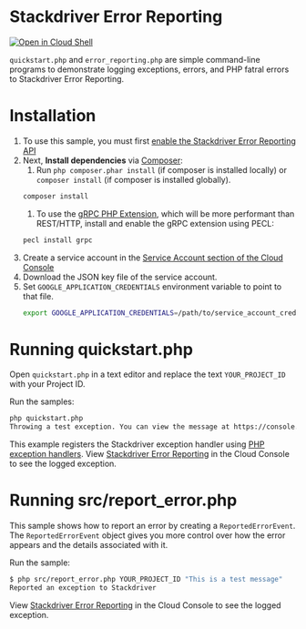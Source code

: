 # Stackdriver Error Reporting

[![Open in Cloud Shell][shell_img]][shell_link]

[shell_img]: http://gstatic.com/cloudssh/images/open-btn.svg
[shell_link]: https://console.cloud.google.com/cloudshell/open?git_repo=https://github.com/googlecloudplatform/php-docs-samples&page=editor&working_dir=error_reporting

`quickstart.php` and `error_reporting.php` are simple command-line programs to demonstrate logging
exceptions, errors, and PHP fatral errors to Stackdriver Error Reporting.

# Installation

1. To use this sample, you must first [enable the Stackdriver Error Reporting API][0]
1. Next, **Install dependencies** via [Composer](http://getcomposer.org/doc/00-intro.md):
    1. Run `php composer.phar install` (if composer is installed locally) or `composer install`
    (if composer is installed globally).
    ```sh
    composer install
    ```
    1. To use the [gRPC PHP Extension][php_grpc], which will be more performant than
    REST/HTTP,
    install and enable the gRPC extension using PECL:
    ```sh
    pecl install grpc
    ```
1. Create a service account in the [Service Account section of the Cloud Console][2]
1. Download the JSON key file of the service account.
1. Set `GOOGLE_APPLICATION_CREDENTIALS` environment variable to point to that file.
	```sh
	export GOOGLE_APPLICATION_CREDENTIALS=/path/to/service_account_credentials.json
	```

# Running quickstart.php

Open `quickstart.php` in a text editor and replace the text `YOUR_PROJECT_ID`
with your Project ID.

Run the samples:

```sh
php quickstart.php
Throwing a test exception. You can view the message at https://console.cloud.google.com/errors.
```

This example registers the Stackdriver exception handler using
[PHP exception handlers][3]. View [Stackdriver Error Reporting][1] in the Cloud
Console to see the logged exception.

# Running src/report_error.php

This sample shows how to report an error by creating a `ReportedErrorEvent`. The
`ReportedErrorEvent` object gives you more control over how the error appears
and the details associated with it.

Run the sample:

```sh
$ php src/report_error.php YOUR_PROJECT_ID "This is a test message"
Reported an exception to Stackdriver
```

View [Stackdriver Error Reporting][1] in the Cloud Console to see the logged
exception.

[0]: https://console.cloud.google.com/flows/enableapi?apiid=clouderrorreporting.googleapis.com
[1]: https://console.cloud.google.com/errors
[2]: https://console.cloud.google.com/iam-admin/serviceaccounts/
[3]: http://php.net/manual/en/function.set-exception-handler.php
[php_grpc]: http://cloud.google.com/php/grpc
